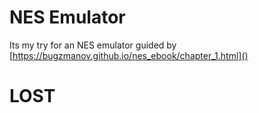 # NES Emulator

Its my try for an NES emulator guided by [https://bugzmanov.github.io/nes_ebook/chapter_1.html]()

# LOST
